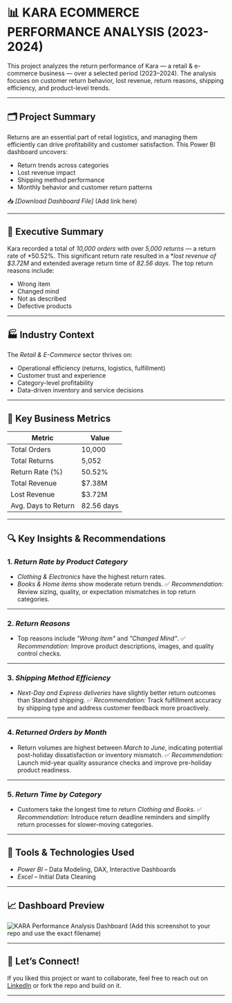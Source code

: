 # 📊 KARA ECOMMERCE PERFORMANCE ANALYSIS (2023-2024)

This project analyzes the return performance of Kara — a retail & e-commerce business — over a selected period (2023–2024). The analysis focuses on customer return behavior, lost revenue, return reasons, shipping efficiency, and product-level trends.

---

## 🗂 Project Summary

Returns are an essential part of retail logistics, and managing them efficiently can drive profitability and customer satisfaction. This Power BI dashboard uncovers:
- Return trends across categories
- Lost revenue impact
- Shipping method performance
- Monthly behavior and customer return patterns

📥 *[Download Dashboard File]* (Add link here)

---

## 📌 Executive Summary

Kara recorded a total of *10,000 orders* with over *5,000 returns* — a return rate of *50.52%. This significant return rate resulted in a **lost revenue of $3.72M* and extended average return time of *82.56 days*. The top return reasons include:
- Wrong item
- Changed mind
- Not as described
- Defective products

---

## 🏭 Industry Context

The *Retail & E-Commerce* sector thrives on:
- Operational efficiency (returns, logistics, fulfillment)
- Customer trust and experience
- Category-level profitability
- Data-driven inventory and service decisions

---

## 🧮 Key Business Metrics

| Metric              | Value      |
|---------------------|------------|
| Total Orders        | 10,000     |
| Total Returns       | 5,052      |
| Return Rate (%)     | 50.52%     |
| Total Revenue       | $7.38M     |
| Lost Revenue        | $3.72M     |
| Avg. Days to Return | 82.56 days |

---

## 🔍 Key Insights & Recommendations

### 1. *Return Rate by Product Category*
- *Clothing & Electronics* have the highest return rates.
- *Books & Home items* show moderate return trends.
✅ *Recommendation:* Review sizing, quality, or expectation mismatches in top return categories.

---

### 2. *Return Reasons*
- Top reasons include *"Wrong Item"* and *"Changed Mind"*.
✅ *Recommendation:* Improve product descriptions, images, and quality control checks.

---

### 3. *Shipping Method Efficiency*
- *Next-Day and Express deliveries* have slightly better return outcomes than Standard shipping.
✅ *Recommendation:* Track fulfillment accuracy by shipping type and address customer feedback more proactively.

---

### 4. *Returned Orders by Month*
- Return volumes are highest between *March to June*, indicating potential post-holiday dissatisfaction or inventory mismatch.
✅ *Recommendation:* Launch mid-year quality assurance checks and improve pre-holiday product readiness.

---

### 5. *Return Time by Category*
- Customers take the longest time to return *Clothing and Books*.
✅ *Recommendation:* Introduce return deadline reminders and simplify return processes for slower-moving categories.

---

## 📌 Tools & Technologies Used

- *Power BI* – Data Modeling, DAX, Interactive Dashboards
- *Excel* – Initial Data Cleaning


---

## 📈 Dashboard Preview

![KARA Performance Analysis Dashboard](./KARA_Performance_Analysis.png)
(Add this screenshot to your repo and use the exact filename)

---

## 🤝 Let’s Connect!

If you liked this project or want to collaborate, feel free to reach out on [LinkedIn](#) or fork the repo and build on it.

---
